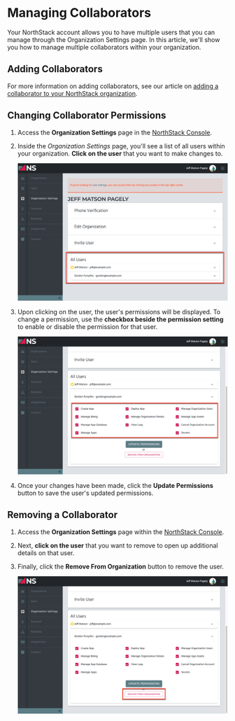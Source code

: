 # Managing Collaborators

Your NorthStack account allows you to have multiple users that you can manage through the Organization Settings page. In this article, we'll show you how to manage multiple collaborators within your organization.

## Adding Collaborators

For more information on adding collaborators, see our article on [adding a collaborator to your NorthStack organization](/account/inviting-collaborators.md).

## Changing Collaborator Permissions

1. Access the **Organization Settings** page in the [NorthStack Console](https://console.northstack.com).
2. Inside the *Organization Settings* page, you'll see a list of all users within your organization. **Click on the user** that you want to make changes to.
   
   ![Collaborator Details](/_assets/images/managing-collaborators/view-collaborators.png)

3. Upon clicking on the user, the user's permissions will be displayed. To change a permission, use the **checkbox beside the permission setting** to enable or disable the permission for that user.
      
   ![Collaborator Permissions](/_assets/images/managing-collaborators/update-user-permissions.png)
   
4. Once your changes have been made, click the **Update Permissions** button to save the user's updated permissions.

## Removing a Collaborator

1. Access the **Organization Settings** page within the [NorthStack Console](https://console.northstack.com).
2. Next, **click on the user** that you want to remove to open up additional details on that user.
3. Finally, click the **Remove From Organization** button to remove the user.
   
   ![Delete Collaborator](/_assets/images/managing-collaborators/remove-user.png)
